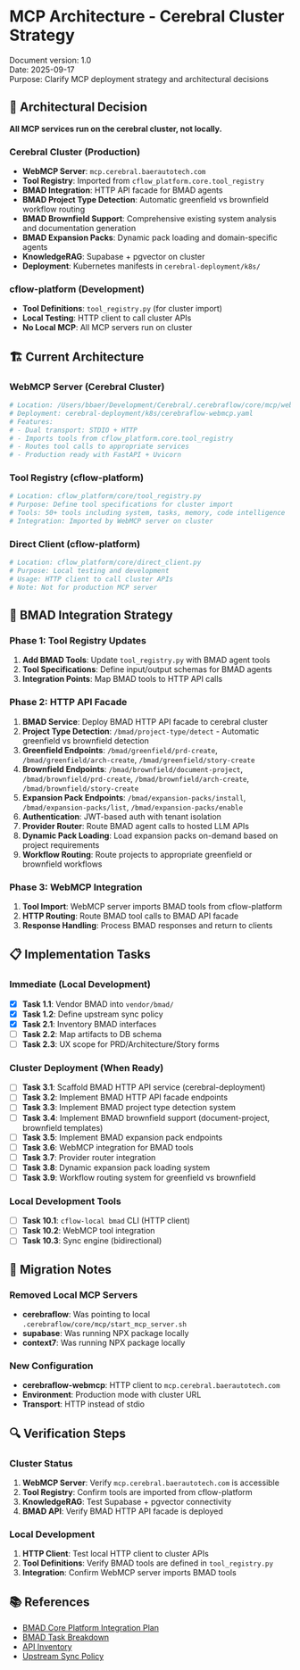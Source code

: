 # MCP Architecture - Cerebral Cluster Strategy

Document version: 1.0  
Date: 2025-09-17  
Purpose: Clarify MCP deployment strategy and architectural decisions

## 🎯 **Architectural Decision**

**All MCP services run on the cerebral cluster, not locally.**

### **Cerebral Cluster (Production)**
- **WebMCP Server**: `mcp.cerebral.baerautotech.com`
- **Tool Registry**: Imported from `cflow_platform.core.tool_registry`
- **BMAD Integration**: HTTP API facade for BMAD agents
- **BMAD Project Type Detection**: Automatic greenfield vs brownfield workflow routing
- **BMAD Brownfield Support**: Comprehensive existing system analysis and documentation generation
- **BMAD Expansion Packs**: Dynamic pack loading and domain-specific agents
- **KnowledgeRAG**: Supabase + pgvector on cluster
- **Deployment**: Kubernetes manifests in `cerebral-deployment/k8s/`

### **cflow-platform (Development)**
- **Tool Definitions**: `tool_registry.py` (for cluster import)
- **Local Testing**: HTTP client to call cluster APIs
- **No Local MCP**: All MCP servers run on cluster

## 🏗️ **Current Architecture**

### **WebMCP Server (Cerebral Cluster)**
```python
# Location: /Users/bbaer/Development/Cerebral/.cerebraflow/core/mcp/web_mcp_server.py
# Deployment: cerebral-deployment/k8s/cerebraflow-webmcp.yaml
# Features:
# - Dual transport: STDIO + HTTP
# - Imports tools from cflow_platform.core.tool_registry
# - Routes tool calls to appropriate services
# - Production ready with FastAPI + Uvicorn
```

### **Tool Registry (cflow-platform)**
```python
# Location: cflow_platform/core/tool_registry.py
# Purpose: Define tool specifications for cluster import
# Tools: 50+ tools including system, tasks, memory, code intelligence
# Integration: Imported by WebMCP server on cluster
```

### **Direct Client (cflow-platform)**
```python
# Location: cflow_platform/core/direct_client.py
# Purpose: Local testing and development
# Usage: HTTP client to call cluster APIs
# Note: Not for production MCP server
```

## 🔄 **BMAD Integration Strategy**

### **Phase 1: Tool Registry Updates**
1. **Add BMAD Tools**: Update `tool_registry.py` with BMAD agent tools
2. **Tool Specifications**: Define input/output schemas for BMAD agents
3. **Integration Points**: Map BMAD tools to HTTP API calls

### **Phase 2: HTTP API Facade**
1. **BMAD Service**: Deploy BMAD HTTP API facade to cerebral cluster
2. **Project Type Detection**: `/bmad/project-type/detect` - Automatic greenfield vs brownfield detection
3. **Greenfield Endpoints**: `/bmad/greenfield/prd-create`, `/bmad/greenfield/arch-create`, `/bmad/greenfield/story-create`
4. **Brownfield Endpoints**: `/bmad/brownfield/document-project`, `/bmad/brownfield/prd-create`, `/bmad/brownfield/arch-create`, `/bmad/brownfield/story-create`
5. **Expansion Pack Endpoints**: `/bmad/expansion-packs/install`, `/bmad/expansion-packs/list`, `/bmad/expansion-packs/enable`
6. **Authentication**: JWT-based auth with tenant isolation
7. **Provider Router**: Route BMAD agent calls to hosted LLM APIs
8. **Dynamic Pack Loading**: Load expansion packs on-demand based on project requirements
9. **Workflow Routing**: Route projects to appropriate greenfield or brownfield workflows

### **Phase 3: WebMCP Integration**
1. **Tool Import**: WebMCP server imports BMAD tools from cflow-platform
2. **HTTP Routing**: Route BMAD tool calls to BMAD API facade
3. **Response Handling**: Process BMAD responses and return to clients

## 📋 **Implementation Tasks**

### **Immediate (Local Development)**
- [x] **Task 1.1**: Vendor BMAD into `vendor/bmad/`
- [x] **Task 1.2**: Define upstream sync policy
- [x] **Task 2.1**: Inventory BMAD interfaces
- [ ] **Task 2.2**: Map artifacts to DB schema
- [ ] **Task 2.3**: UX scope for PRD/Architecture/Story forms

### **Cluster Deployment (When Ready)**
- [ ] **Task 3.1**: Scaffold BMAD HTTP API service (cerebral-deployment)
- [ ] **Task 3.2**: Implement BMAD HTTP API facade endpoints
- [ ] **Task 3.3**: Implement BMAD project type detection system
- [ ] **Task 3.4**: Implement BMAD brownfield support (document-project, brownfield templates)
- [ ] **Task 3.5**: Implement BMAD expansion pack endpoints
- [ ] **Task 3.6**: WebMCP integration for BMAD tools
- [ ] **Task 3.7**: Provider router integration
- [ ] **Task 3.8**: Dynamic expansion pack loading system
- [ ] **Task 3.9**: Workflow routing system for greenfield vs brownfield

### **Local Development Tools**
- [ ] **Task 10.1**: `cflow-local bmad` CLI (HTTP client)
- [ ] **Task 10.2**: WebMCP tool integration
- [ ] **Task 10.3**: Sync engine (bidirectional)

## 🚨 **Migration Notes**

### **Removed Local MCP Servers**
- **cerebraflow**: Was pointing to local `.cerebraflow/core/mcp/start_mcp_server.sh`
- **supabase**: Was running NPX package locally
- **context7**: Was running NPX package locally

### **New Configuration**
- **cerebraflow-webmcp**: HTTP client to `mcp.cerebral.baerautotech.com`
- **Environment**: Production mode with cluster URL
- **Transport**: HTTP instead of stdio

## 🔍 **Verification Steps**

### **Cluster Status**
1. **WebMCP Server**: Verify `mcp.cerebral.baerautotech.com` is accessible
2. **Tool Registry**: Confirm tools are imported from cflow-platform
3. **KnowledgeRAG**: Test Supabase + pgvector connectivity
4. **BMAD API**: Verify BMAD HTTP API facade is deployed

### **Local Development**
1. **HTTP Client**: Test local HTTP client to cluster APIs
2. **Tool Definitions**: Verify BMAD tools are defined in `tool_registry.py`
3. **Integration**: Confirm WebMCP server imports BMAD tools

## 📚 **References**

- [BMAD Core Platform Integration Plan](../plans/BMAD_CORE_PLATFORM_INTEGRATION_PLAN.md)
- [BMAD Task Breakdown](../plans/BMAD_CORE_PLATFORM_INTEGRATION_TASKS.md)
- [API Inventory](../architecture/bmad_api_inventory.md)
- [Upstream Sync Policy](../engineering/bmad_upstream_sync.md)
